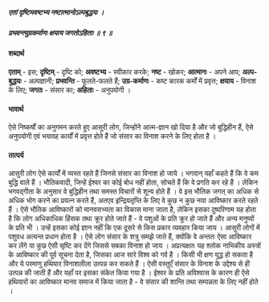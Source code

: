 ##### एतां दृष्टिमवष्टभ्य नष्टात्मानोऽल्पबुद्धयः ।
##### प्रभवन्त्युग्रकर्माणः क्षयाय जगतोऽहिताः ॥ ९ ॥

#### शब्दार्थ

**एताम्** - इस; **दृष्टिम्** - दृष्टि को; **अवष्टभ्य** - स्वीकार करके; **नष्ट** - खोकर; **आत्मानः** - अपने आप; **अल्प-बुद्धयः** - अल्पज्ञानी; **प्रभवन्ति** - फूलते-फलते हैं; **उग्र-कर्माणः** - कष्ट कारक कर्मों में प्रवृत्त; **क्षयाय** - विनाश के लिए; **जगतः** - संसार का; **अहिताः** - अनुपयोगी ।

#### भावार्थ

ऐसे निष्कर्षों का अनुगमन करते हुए आसुरी लोग, जिन्होंने आत्म-ज्ञान खो दिया है और जो बुद्धिहीन हैं, ऐसे अनुपयोगी एवं भयावह कार्यों में प्रवृत्त होते हैं जो संसार का विनाश करने के लिए होता है ।

#### तात्पर्य

आसुरी लोग ऐसे कार्यों में व्यस्त रहते हैं जिनसे संसार का विनाश हो जाये । भगवान् यहाँ कहते हैं कि वे कम बुद्धि वाले हैं । भौतिकवादी, जिन्हें ईश्वर का कोई बोध नहीं होता, सोचते हैं कि वे प्रगति कर रहे हैं । लेकिन भगवद्गीता के अनुसार वे बुद्धिहीन तथा समस्त विचारों से शून्य होते हैं । वे इस भौतिक जगत् का अधिक से अधिक भोग करने का प्रयत्न करते हैं, अतएव इन्द्रियतृप्ति के लिए वे कुछ न कुछ नया आविष्कार करते रहते हैं । ऐसे भौतिक आविष्कारों को मानवसभ्यता का विकास माना जाता है, लेकिन इसका दुष्परिणाम यह होता है कि लोग अधिकाधिक हिंसक तथा क्रूर होते जाते हैं - वे पशुओं के प्रति क्रूर हो जाते हैं और अन्य मनुष्यों के प्रति भी । उन्हें इसका कोई ज्ञान नहीं कि एक दूसरे से किस प्रकार व्यवहार किया जाय । आसुरी लोगों में पशुवध अत्यन्त प्रधान होता है । ऐसे लोग संसार के शत्रु समझे जाते हैं, क्योंकि वे अन्ततः ऐसा आविष्कार कर लेंगे या कुछ ऐसी सृष्टि कर देंगे जिससे सबका विनाश हो जाय । अप्रत्यक्षतः यह श्लोक नाभिकीय अस्त्रों के आविष्कार की पूर्व सूचना देता है, जिसका आज सारे विश्व को गर्व है । किसी भी क्षण युद्ध हो सकता है और ये परमाणु हथियार विनाशलीला उत्पन्न कर सकते हैं । ऐसी वस्तुएँ संसार के विनाश के उद्देश्य से ही उत्पन्न की जाती हैं और यहाँ पर इसका संकेत किया गया है । ईश्वर के प्रति अविश्वास के कारण ही ऐसे हथियारों का आविष्कार मानव समाज में किया जाता है - वे संसार की शान्ति तथा सम्पन्नता के लिए नहीं होते ।